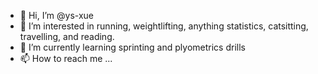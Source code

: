 - 👋 Hi, I’m @ys-xue
- 👀 I’m interested in running, weightlifting, anything statistics, catsitting, travelling, and reading.
- 🌱 I’m currently learning sprinting and plyometrics drills 
- 📫 How to reach me ...

<!---
ys-xue/ys-xue is a ✨ special ✨ repository because its `README.md` (this file) appears on your GitHub profile.
You can click the Preview link to take a look at your changes.
--->
